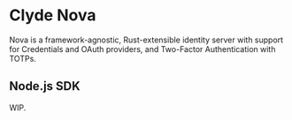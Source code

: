 # Clyde Nova

Nova is a framework-agnostic, Rust-extensible identity server with support for Credentials and OAuth providers, and Two-Factor Authentication with TOTPs.

## Node.js SDK

WIP.
